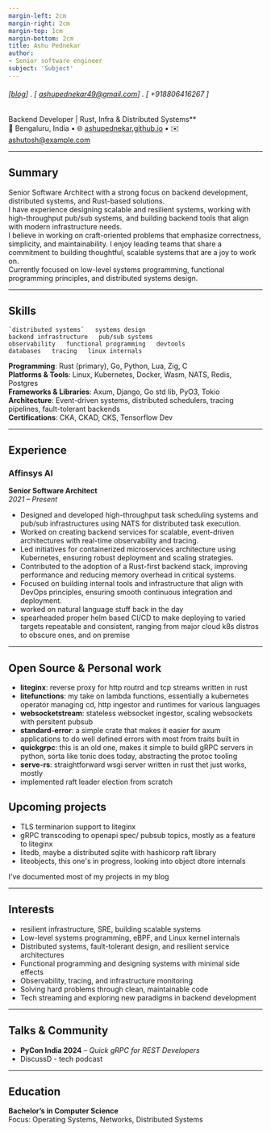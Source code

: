 ```yaml
---
margin-left: 2cm
margin-right: 2cm
margin-top: 1cm
margin-bottom: 2cm
title: Ashu Pednekar
author:
- Senior software engineer
subject: 'Subject'
---
```

###### [[blog](https://ashupednekar.github.io)] . [ ashupednekar49@gmail.com] . [ +918806416267 ]


Backend Developer | Rust, Infra & Distributed Systems**  
📍 Bengaluru, India • 🌐 [ashupednekar.github.io](https://ashupednekar.github.io) • ✉️ ashutosh@example.com  

---

## Summary
Senior Software Architect with a strong focus on backend development, distributed systems, and Rust-based solutions.  
I have experience designing scalable and resilient systems, working with high-throughput pub/sub systems, and building backend tools that align with modern infrastructure needs.  
I believe in working on craft-oriented problems that emphasize correctness, simplicity, and maintainability. I enjoy leading teams that share a commitment to building thoughtful, scalable systems that are a joy to work on.  
Currently focused on low-level systems programming, functional programming principles, and distributed systems design.

---

## Skills
```
`distributed systems`   systems design  
backend infrastructure   pub/sub systems  
observability   functional programming   devtools  
databases   tracing   linux internals  
```

**Programming**: Rust (primary), Go, Python, Lua, Zig, C  
**Platforms & Tools**: Linux, Kubernetes, Docker, Wasm, NATS, Redis, Postgres  
**Frameworks & Libraries**: Axum, Django, Go std lib, PyO3, Tokio  
**Architecture**: Event-driven systems, distributed schedulers, tracing pipelines, fault-tolerant backends  
**Certifications**: CKA, CKAD, CKS, Tensorflow Dev  

---

## Experience
### Affinsys AI  
**Senior Software Architect**  
*2021 – Present*  

- Designed and developed high-throughput task scheduling systems and pub/sub infrastructures using NATS for distributed task execution.  
- Worked on creating backend services for scalable, event-driven architectures with real-time observability and tracing.  
- Led initiatives for containerized microservices architecture using Kubernetes, ensuring robust deployment and scaling strategies.  
- Contributed to the adoption of a Rust-first backend stack, improving performance and reducing memory overhead in critical systems.  
- Focused on building internal tools and infrastructure that align with DevOps principles, ensuring smooth continuous integration and deployment.
- worked on natural language stuff back in the day
- spearheaded proper helm based CI/CD to make deploying to varied targets repeatable and consistent, ranging from major cloud k8s distros to obscure ones, and on premise

---

## Open Source & Personal work 

- **liteginx**: reverse proxy for http routrd and tcp streams written in rust
- **litefunctions**: my take on lambda functions, essentially a kubernetes operator managing cd, http ingestor and runtimes for various languages
- **websocketstream**: stateless websocket ingestor, scaling websockets with persitent pubsub
- **standard-error**: a simple crate that makes it easier for axum applications to do well defined errors with most from traits built in
- **quickgrpc**: this is an old one, makes it simple to build gRPC servers in python, sorta like tonic does today, abstracting the protoc tooling 
- **serve-rs**: straightforward wsgi server written in rust thet just works, mostly
- implemented raft leader election from scratch

## Upcoming projects
- TLS terminarion support to liteginx
- gRPC transcoding to openapi spec/ pubsub topics, mostly as a feature to liteginx
- litedb, maybe a distributed sqlite with hashicorp raft library
- liteobjects, this one's in progress, looking into object dtore internals


I've documented most of my projects in my blog

---

## Interests
- resilient infrastructure, SRE, building scalable systems
- Low-level systems programming, eBPF, and Linux kernel internals  
- Distributed systems, fault-tolerant design, and resilient service architectures  
- Functional programming and designing systems with minimal side effects  
- Observability, tracing, and infrastructure monitoring  
- Solving hard problems through clean, maintainable code  
- Tech streaming and exploring new paradigms in backend development  

---

## Talks & Community

- **PyCon India 2024** – *Quick gRPC for REST Developers*  
- DiscussD - tech podcast

---

## Education

**Bachelor’s in Computer Science**  
Focus: Operating Systems, Networks, Distributed Systems
